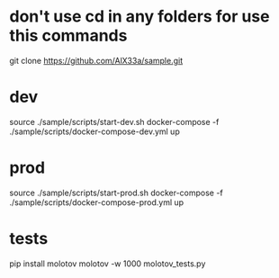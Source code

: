 # don't use cd in any folders for use this commands
git clone https://github.com/AlX33a/sample.git

# dev
source ./sample/scripts/start-dev.sh 
docker-compose -f ./sample/scripts/docker-compose-dev.yml up

# prod
source ./sample/scripts/start-prod.sh 
docker-compose -f ./sample/scripts/docker-compose-prod.yml up

# tests
pip install molotov
molotov -w 1000 molotov_tests.py
